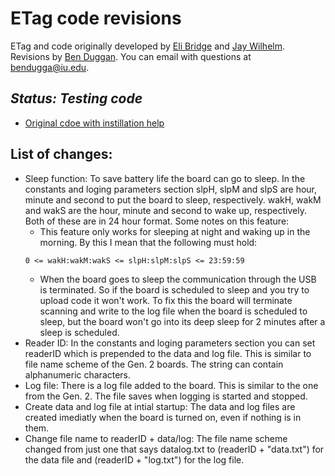 # ETag code revisions
ETag and code originally developed by [Eli Bridge](https://github.com/Eli-S-Bridge) and [Jay Wilhelm](https://github.com/jaywilhelm).
Revisions by [Ben Duggan](https://github.com/BenSDuggan).  You can email with questions at [bendugga@iu.edu](mailto:bendugga@iu.edu).

## **_Status: Testing code_**

* [Original cdoe with instillation help](https://github.com/Eli-S-Bridge/ETAG_4095_Apr2018)

## List of changes:
* Sleep function: To save battery life the board can go to sleep.  In the constants and loging parameters section slpH, slpM and slpS are hour, minute and second to put the board to sleep, respectively.  wakH, wakM and wakS are the hour, minute and second to wake up, respectively.  Both of these are in 24 hour format.  Some notes on this feature:
    * This feature only works for sleeping at night and waking up in the morning.  By this I mean that the following must hold: 
    ```
    0 <= wakH:wakM:wakS <= slpH:slpM:slpS <= 23:59:59
    ```
    * When the board goes to sleep the communication through the USB is terminated.  So if the board is scheduled to sleep and you try to upload code it won't work.  To fix this the board will terminate scanning and write to the log file when the board is scheduled to sleep, but the board won't go into its deep sleep for 2 minutes after a sleep is scheduled.
* Reader ID: In the constants and loging parameters section you can set readerID which is prepended to the data and log file.  This is similar to file name scheme of the Gen. 2 boards.  The string can contain alphanumeric characters.
* Log file: There is a log file added to the board.  This is similar to the one from the Gen. 2.  The file saves when logging is started and stopped.
* Create data and log file at intial startup:  The data and log files are created imediatly when the board is turned on, even if nothing is in them.
* Change file name to readerID + data/log: The file name scheme changed from just one that says datalog.txt to (readerID + "data.txt") for the data file and (readerID + "log.txt") for the log file.
